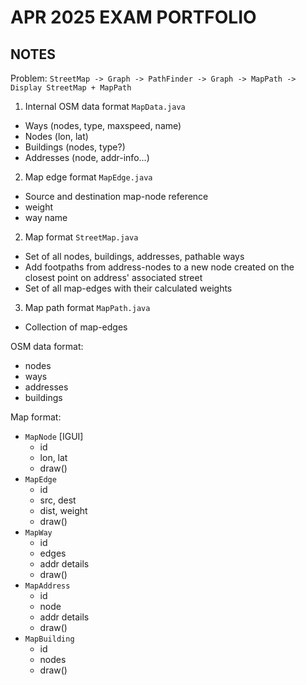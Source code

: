 # APR 2025 EXAM PORTFOLIO

## NOTES

Problem: `StreetMap -> Graph -> PathFinder -> Graph -> MapPath -> Display StreetMap + MapPath`

  1. Internal OSM data format `MapData.java`
   - Ways (nodes, type, maxspeed, name)
   - Nodes (lon, lat)
   - Buildings (nodes, type?)
   - Addresses (node, addr-info...)
  2. Map edge format `MapEdge.java`
   - Source and destination map-node reference
   - weight
   - way name
  2. Map format `StreetMap.java`
   - Set of all nodes, buildings, addresses, pathable ways
   - Add footpaths from address-nodes to a new node created on the closest point
   on address' associated street
   - Set of all map-edges with their calculated weights
  3. Map path format `MapPath.java`
   - Collection of map-edges

OSM data format:

  + nodes
  + ways
  + addresses
  + buildings

Map format:

  - `MapNode` [IGUI]
      + id
      + lon, lat
      + draw()
  - `MapEdge`
      + id
      + src, dest
      + dist, weight
      + draw()
  - `MapWay`
      + id
      + edges
      + addr details
      + draw()
  - `MapAddress`
      + id
      + node
      + addr details
      + draw()
  - `MapBuilding`
      + id
      + nodes
      + draw()
